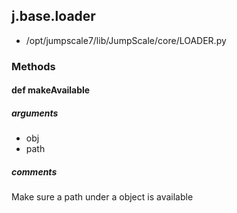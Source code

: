 ## j.base.loader

- /opt/jumpscale7/lib/JumpScale/core/LOADER.py

### Methods

#### def makeAvailable 
##### arguments

- obj
- path

##### comments

Make sure a path under a object is available

